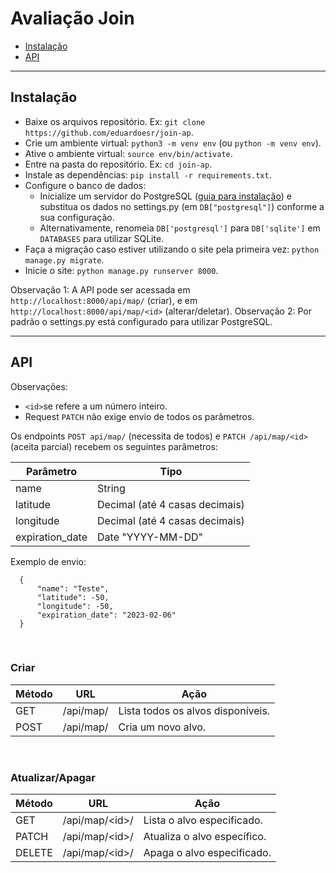 # Avaliação Join

- [Instalação](#instalação)
- [API](#api)

***

## Instalação

* Baixe os arquivos repositório. Ex: `git clone https://github.com/eduardoesr/join-ap`.
* Crie um ambiente virtual: `python3 -m venv env` (ou `python -m venv env`).
* Ative o ambiente virtual: `source env/bin/activate`.
* Entre na pasta do repositório. Ex: `cd join-ap`.
* Instale as dependências: `pip install -r requirements.txt`.
* Configure o banco de dados:
    * Inicialize um servidor do PostgreSQL ([guia para instalação](https://www.postgresql.org/docs/current/tutorial-install.html)) e substitua os dados no settings.py (em `DB["postgresql"]`) conforme a sua configuração.
    * Alternativamente, renomeia `DB['postgresql']` para `DB['sqlite']` em `DATABASES` para utilizar SQLite. 
* Faça a migração caso estiver utilizando o site pela primeira vez: `python manage.py migrate`.
* Inicie o site: `python manage.py runserver 8000`.

Observação 1: A API pode ser acessada em `http://localhost:8000/api/map/` (criar), e em `http://localhost:8000/api/map/<id>` (alterar/deletar).
Observação 2: Por padrão o settings.py está configurado para utilizar PostgreSQL.

***

## API

Observações:
* `<id>`se refere a um número inteiro.
* Request `PATCH` não exige envio de todos os parâmetros.

Os endpoints `POST api/map/` (necessita de todos) e `PATCH /api/map/<id>` (aceita parcial) recebem os seguintes parâmetros:

| Parâmetro | Tipo |
|-|-|
| name | String |
| latitude | Decimal (até 4 casas decimais) |
| longitude | Decimal (até 4 casas decimais) |
| expiration_date | Date "YYYY-MM-DD" |

Exemplo de envio:
  ```
    {
        "name": "Teste",
        "latitude": -50,
        "longitude": -50,
        "expiration_date": "2023-02-06"
    }
  ```

<br>

### Criar

| Método | URL | Ação |
|-|-|-|
| GET | /api/map/ | Lista todos os alvos disponíveis. |
| POST | /api/map/ | Cria um novo alvo. |

<br>

### Atualizar/Apagar

| Método | URL | Ação |
|-|-|-|
| GET | /api/map/\<id>/ | Lista o alvo especificado. |
| PATCH | /api/map/\<id>/ | Atualiza o alvo específico. |
| DELETE | /api/map/\<id>/ | Apaga o alvo especificado. |
